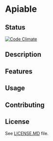 # Apiable #

## Status ##
[![Code Climate](https://codeclimate.com/github/navut/apiable/badges/gpa.svg)](https://codeclimate.com/github/navut/apiable)

## Description ##
## Features ##
## Usage ##
## Contributing ##

## License ##
See [LICENSE.MD](/LICENSE.md) file.
